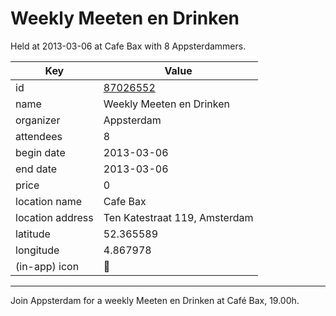 # Weekly Meeten en Drinken
Held at 2013-03-06 at Cafe Bax with 8 Appsterdammers.
        
|Key|Value
|---|---|
|id|[87026552](https://www.meetup.com/appsterdam/events/87026552/)|
|name|Weekly Meeten en Drinken|
|organizer|Appsterdam|
|attendees|8|
|begin date|2013-03-06|
|end date|2013-03-06|
|price|0|
|location name|Cafe Bax|
|location address|Ten Katestraat 119, Amsterdam|
|latitude|52.365589|
|longitude|4.867978|
|(in-app) icon|🍺|

---

Join Appsterdam for a weekly Meeten en Drinken at Café Bax, 19.00h.


